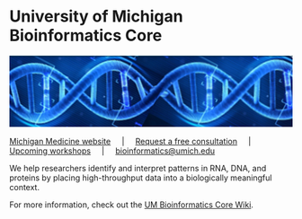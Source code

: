 # University of Michigan Bioinformatics Core
![DNA](res_brcf_bioinformatics_dna_stock_blue.jpeg)

[Michigan Medicine website](https://michmed.org/GqGzZ) &nbsp;&nbsp;&nbsp; | &nbsp;&nbsp;&nbsp; [Request a free consultation](https://docs.google.com/forms/d/e/1FAIpQLSepk7VqOl3xmBgkZybrl71VuQmKk3YmkgmpaBO4dD2hOtIh4w/viewform) &nbsp;&nbsp;&nbsp; | &nbsp;&nbsp;&nbsp; [Upcoming workshops](https://michmed.org/XYQwq) &nbsp;&nbsp;&nbsp; | &nbsp;&nbsp;&nbsp; bioinformatics@umich.edu

We help researchers identify and interpret patterns in RNA, DNA, and proteins by placing high-throughput data into a biologically meaningful context. 

For more information, check out the [UM Bioinformatics Core Wiki](https://github.com/umich-brcf-bioinf/.github/wiki/University-of-Michigan-Bioinformatics-Core).
